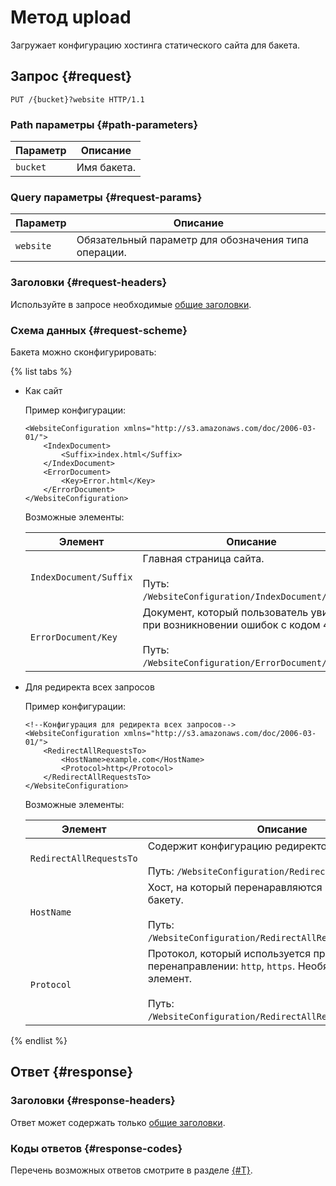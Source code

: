 # Метод upload

Загружает конфигурацию хостинга статического сайта для бакета.


## Запрос {#request}

```
PUT /{bucket}?website HTTP/1.1
```

### Path параметры {#path-parameters}

Параметр | Описание
----- | -----
`bucket` | Имя бакета.


### Query параметры {#request-params}

Параметр | Описание
----- | -----
`website` | Обязательный параметр для обозначения типа операции.


### Заголовки {#request-headers}

Используйте в запросе необходимые [общие заголовки](../common-request-headers.md).

### Схема данных {#request-scheme}

Бакета можно сконфигурировать:

{% list tabs %}

- Как сайт

  Пример конфигурации:

  ```
  <WebsiteConfiguration xmlns="http://s3.amazonaws.com/doc/2006-03-01/">
      <IndexDocument>
          <Suffix>index.html</Suffix>
      </IndexDocument>
      <ErrorDocument>
          <Key>Error.html</Key>
      </ErrorDocument>
  </WebsiteConfiguration>
  ```

  Возможные элементы:

  Элемент | Описание
  ----- | -----
  `IndexDocument/Suffix` | Главная страница сайта.<br/><br/>Путь: `/WebsiteConfiguration/IndexDocument/Suffix`.
  `ErrorDocument/Key` | Документ, который пользователь увидит при возникновении ошибок с кодом 4xx.<br/><br/>Путь: `/WebsiteConfiguration/ErrorDocument/Key`.

- Для редиректа всех запросов

  Пример конфигурации:

  ```
  <!--Конфигурация для редиректа всех запросов-->
  <WebsiteConfiguration xmlns="http://s3.amazonaws.com/doc/2006-03-01/">
      <RedirectAllRequestsTo>
          <HostName>example.com</HostName>
          <Protocol>http</Protocol>
      </RedirectAllRequestsTo>
  </WebsiteConfiguration>
  ```

  Возможные элементы:

  Элемент | Описание
  ----- | -----
  `RedirectAllRequestsTo` | Содержит конфигурацию редиректов всех запросов.<br/><br/>Путь: `/WebsiteConfiguration/RedirectAllRequestsTo`.
  `HostName` | Хост, на который перенаравляются все запросы к бакету.<br/><br/>Путь: `/WebsiteConfiguration/RedirectAllRequestsTo/HostName`.
  `Protocol` | Протокол, который используется при перенаправлении: `http`, `https`. Необязательный элемент.<br/><br/>Путь: `/WebsiteConfiguration/RedirectAllRequestsTo/Protocol`.

{% endlist %}


## Ответ {#response}

### Заголовки {#response-headers}

Ответ может содержать только [общие заголовки](../common-response-headers.md).

### Коды ответов {#response-codes}

Перечень возможных ответов смотрите в разделе [{#T}](../response-codes.md).
